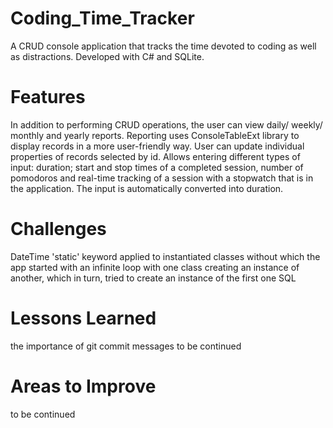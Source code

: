 # Coding_Time_Tracker
A CRUD console application that tracks the time devoted to coding as well as distractions. Developed with C# and SQLite. 

# Features
In addition to performing CRUD operations, the user can view daily/ weekly/ monthly and yearly reports. Reporting uses ConsoleTableExt library to display records in   a more user-friendly way.
User can update individual properties of records selected by id.
Allows entering different types of input: duration; start and stop times of a completed session, number of pomodoros and real-time tracking of a session with a stopwatch that is in the application. The input is automatically converted into duration.

# Challenges
DateTime
'static' keyword applied to instantiated classes without which the app started with an infinite loop with one class creating an instance of another, which in turn, tried to create an instance of the first one
SQL

# Lessons Learned
the importance of git commit messages
to be continued

# Areas to Improve
to be continued


